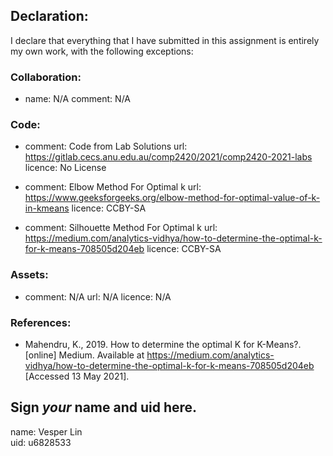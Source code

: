 ## Declaration:

I declare that everything that I have submitted in this assignment is entirely my own work, with the following exceptions:


### Collaboration:
  - name: N/A
    comment: 
      N/A

### Code:
  - comment: Code from Lab Solutions
    url: https://gitlab.cecs.anu.edu.au/comp2420/2021/comp2420-2021-labs
    licence: No License
   
  - comment: Elbow Method For Optimal k
    url: https://www.geeksforgeeks.org/elbow-method-for-optimal-value-of-k-in-kmeans
    licence: CCBY-SA 
    
  - comment: Silhouette Method For Optimal k
    url: https://medium.com/analytics-vidhya/how-to-determine-the-optimal-k-for-k-means-708505d204eb
    licence: CCBY-SA
    
### Assets:
  - comment: N/A
    url: N/A
    licence: N/A

### References:
  - Mahendru, K., 2019. How to determine the optimal K for K-Means?. [online] Medium. Available at <https://medium.com/analytics-vidhya/how-to-determine-the-optimal-k-for-k-means-708505d204eb> [Accessed 13 May 2021].


## Sign *your* name and uid here. 

name: Vesper Lin  
uid: u6828533

